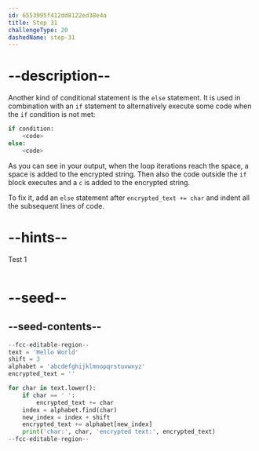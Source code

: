 ```yaml
---
id: 6553995f412dd8122ed38e4a
title: Step 31
challengeType: 20
dashedName: step-31
---
```


# --description--

Another kind of conditional statement is the `else` statement. It is used in combination with an `if` statement to alternatively execute some code when the `if` condition is not met:

```py
if condition:
    <code>
else:
    <code>
```

As you can see in your output, when the loop iterations reach the space, a space is added to the encrypted string. Then also the code outside the `if` block executes and a `c` is added to the encrypted string.

To fix it, add an `else` statement after `encrypted_text += char` and indent all the subsequent lines of code.

# --hints--

Test 1

```js

```

# --seed--

## --seed-contents--

```py
--fcc-editable-region--
text = 'Hello World'
shift = 3
alphabet = 'abcdefghijklmnopqrstuvwxyz'
encrypted_text = ''

for char in text.lower():
    if char == ' ':
        encrypted_text += char
    index = alphabet.find(char)    
    new_index = index + shift
    encrypted_text += alphabet[new_index]
    print('char:', char, 'encrypted text:', encrypted_text)
--fcc-editable-region--
```
